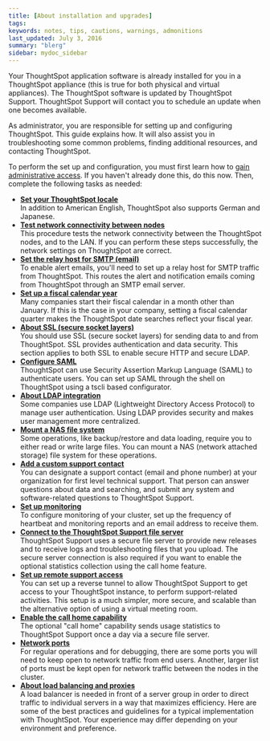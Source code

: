```yaml
---
title: [About installation and upgrades]
tags: 
keywords: notes, tips, cautions, warnings, admonitions
last_updated: July 3, 2016
summary: "blerg"
sidebar: mydoc_sidebar
---
```

Your ThoughtSpot application software is already installed for you in a ThoughtSpot appliance (this is true for both physical and virtual appliances). The ThoughtSpot software is updated by ThoughtSpot Support. ThoughtSpot Support will contact you to schedule an update when one becomes available.

As administrator, you are responsible for setting up and configuring ThoughtSpot. This guide explains how. It will also assist you in troubleshooting some common problems, finding additional resources, and contacting ThoughtSpot.

To perform the set up and configuration, you must first learn how to [gain administrative access](./logins.html). If you haven't already done this, do this now.  Then, complete the following tasks as needed:

-   **[Set your ThoughtSpot locale](../../admin/setup/set_your_thoughtspot_locale.html)**  
In addition to American English, ThoughtSpot also supports German and Japanese.
-   **[Test network connectivity between nodes](../../admin/setup/test_network.html)**  
This procedure tests the network connectivity between the ThoughtSpot nodes, and to the LAN. If you can perform these steps successfully, the network settings on ThoughtSpot are correct.
-   **[Set the relay host for SMTP (email)](../../admin/setup/set_up_relay_host.html)**  
To enable alert emails, you'll need to set up a relay host for SMTP traffic from ThoughtSpot. This routes the alert and notification emails coming from ThoughtSpot through an SMTP email server.
-   **[Set up a fiscal calendar year](../../admin/setup/set_custom_calendar.html)**  
Many companies start their fiscal calendar in a month other than January. If this is the case in your company, setting a fiscal calendar quarter makes the ThoughtSpot date searches reflect your fiscal year.
-   **[About SSL (secure socket layers)](../../admin/setup/SSL_config.html)**  
You should use SSL (secure socket layers) for sending data to and from ThoughtSpot. SSL provides authentication and data security. This section applies to both SSL to enable secure HTTP and secure LDAP.
-   **[Configure SAML](../../admin/setup/configure_SAML_with_tscli.html)**  
ThoughtSpot can use Security Assertion Markup Language (SAML) to authenticate users. You can set up SAML through the shell on ThoughtSpot using a tscli based configurator.
-   **[About LDAP integration](../../admin/setup/about_LDAP.html)**  
Some companies use LDAP (Lightweight Directory Access Protocol) to manage user authentication. Using LDAP provides security and makes user management more centralized.
-   **[Mount a NAS file system](../../admin/setup/NAS_mount.html)**  
Some operations, like backup/restore and data loading, require you to either read or write large files. You can mount a NAS (network attached storage) file system for these operations.
-   **[Add a custom support contact](../../admin/setup/set_custom_support_contact.html)**  
You can designate a support contact (email and phone number) at your organization for first level technical support. That person can answer questions about data and searching, and submit any system and software-related questions to ThoughtSpot Support.
-   **[Set up monitoring](../../admin/setup/set_up_monitoring.html)**  
To configure monitoring of your cluster, set up the frequency of heartbeat and monitoring reports and an email address to receive them.
-   **[Connect to the ThoughtSpot Support file server](../../admin/setup/work-with-ts-support.html)**  
ThoughtSpot Support uses a secure file server to provide new releases and to receive logs and troubleshooting files that you upload. The secure server connection is also required if you want to enable the optional statistics collection using the call home feature.
-   **[Set up remote support access](../../admin/setup/set_up_remote_support.html)**  
You can set up a reverse tunnel to allow ThoughtSpot Support to get access to your ThoughtSpot instance, to perform support-related activities. This setup is a much simpler, more secure, and scalable than the alternative option of using a virtual meeting room.
-   **[Enable the call home capability](../../admin/setup/enable_call_home.html)**  
The optional "call home" capability sends usage statistics to ThoughtSpot Support once a day via a secure file server.
-   **[Network ports](../../admin/setup/firewall_ports.html)**  
For regular operations and for debugging, there are some ports you will need to keep open to network traffic from end users. Another, larger list of ports must be kept open for network traffic between the nodes in the cluster.
-   **[About load balancing and proxies](../../admin/setup/about_load_balancer_configuration.html)**  
A load balancer is needed in front of a server group in order to direct traffic to individual servers in a way that maximizes efficiency. Here are some of the best practices and guidelines for a typical implementation with ThoughtSpot. Your experience may differ depending on your environment and preference.
